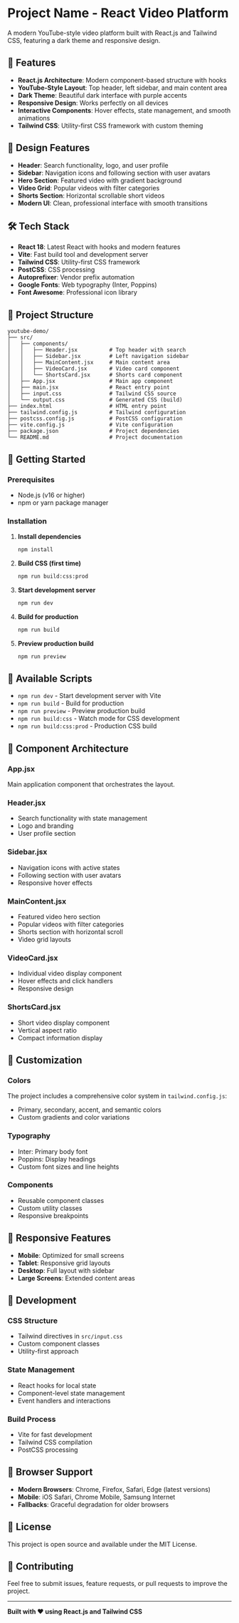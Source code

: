 # Project Name - React Video Platform

A modern YouTube-style video platform built with React.js and Tailwind CSS, featuring a dark theme and responsive design.

## 🚀 Features

- **React.js Architecture**: Modern component-based structure with hooks
- **YouTube-Style Layout**: Top header, left sidebar, and main content area
- **Dark Theme**: Beautiful dark interface with purple accents
- **Responsive Design**: Works perfectly on all devices
- **Interactive Components**: Hover effects, state management, and smooth animations
- **Tailwind CSS**: Utility-first CSS framework with custom theming

## 🎨 Design Features

- **Header**: Search functionality, logo, and user profile
- **Sidebar**: Navigation icons and following section with user avatars
- **Hero Section**: Featured video with gradient background
- **Video Grid**: Popular videos with filter categories
- **Shorts Section**: Horizontal scrollable short videos
- **Modern UI**: Clean, professional interface with smooth transitions

## 🛠️ Tech Stack

- **React 18**: Latest React with hooks and modern features
- **Vite**: Fast build tool and development server
- **Tailwind CSS**: Utility-first CSS framework
- **PostCSS**: CSS processing
- **Autoprefixer**: Vendor prefix automation
- **Google Fonts**: Web typography (Inter, Poppins)
- **Font Awesome**: Professional icon library

## 📁 Project Structure

```
youtube-demo/
├── src/
│   ├── components/
│   │   ├── Header.jsx          # Top header with search
│   │   ├── Sidebar.jsx         # Left navigation sidebar
│   │   ├── MainContent.jsx     # Main content area
│   │   ├── VideoCard.jsx       # Video card component
│   │   └── ShortsCard.jsx      # Shorts card component
│   ├── App.jsx                 # Main app component
│   ├── main.jsx                # React entry point
│   ├── input.css               # Tailwind CSS source
│   └── output.css              # Generated CSS (build)
├── index.html                  # HTML entry point
├── tailwind.config.js          # Tailwind configuration
├── postcss.config.js           # PostCSS configuration
├── vite.config.js              # Vite configuration
├── package.json                # Project dependencies
└── README.md                   # Project documentation
```

## 🚀 Getting Started

### Prerequisites

- Node.js (v16 or higher)
- npm or yarn package manager

### Installation

1. **Install dependencies**

   ```bash
   npm install
   ```

2. **Build CSS (first time)**

   ```bash
   npm run build:css:prod
   ```

3. **Start development server**

   ```bash
   npm run dev
   ```

4. **Build for production**

   ```bash
   npm run build
   ```

5. **Preview production build**
   ```bash
   npm run preview
   ```

## 🎯 Available Scripts

- `npm run dev` - Start development server with Vite
- `npm run build` - Build for production
- `npm run preview` - Preview production build
- `npm run build:css` - Watch mode for CSS development
- `npm run build:css:prod` - Production CSS build

## 🎨 Component Architecture

### App.jsx

Main application component that orchestrates the layout.

### Header.jsx

- Search functionality with state management
- Logo and branding
- User profile section

### Sidebar.jsx

- Navigation icons with active states
- Following section with user avatars
- Responsive hover effects

### MainContent.jsx

- Featured video hero section
- Popular videos with filter categories
- Shorts section with horizontal scroll
- Video grid layouts

### VideoCard.jsx

- Individual video display component
- Hover effects and click handlers
- Responsive design

### ShortsCard.jsx

- Short video display component
- Vertical aspect ratio
- Compact information display

## 🎨 Customization

### Colors

The project includes a comprehensive color system in `tailwind.config.js`:

- Primary, secondary, accent, and semantic colors
- Custom gradients and color variations

### Typography

- Inter: Primary body font
- Poppins: Display headings
- Custom font sizes and line heights

### Components

- Reusable component classes
- Custom utility classes
- Responsive breakpoints

## 📱 Responsive Features

- **Mobile**: Optimized for small screens
- **Tablet**: Responsive grid layouts
- **Desktop**: Full layout with sidebar
- **Large Screens**: Extended content areas

## 🔧 Development

### CSS Structure

- Tailwind directives in `src/input.css`
- Custom component classes
- Utility-first approach

### State Management

- React hooks for local state
- Component-level state management
- Event handlers and interactions

### Build Process

- Vite for fast development
- Tailwind CSS compilation
- PostCSS processing

## 🌟 Browser Support

- **Modern Browsers**: Chrome, Firefox, Safari, Edge (latest versions)
- **Mobile**: iOS Safari, Chrome Mobile, Samsung Internet
- **Fallbacks**: Graceful degradation for older browsers

## 📄 License

This project is open source and available under the MIT License.

## 🤝 Contributing

Feel free to submit issues, feature requests, or pull requests to improve the project.

---

**Built with ❤️ using React.js and Tailwind CSS**
